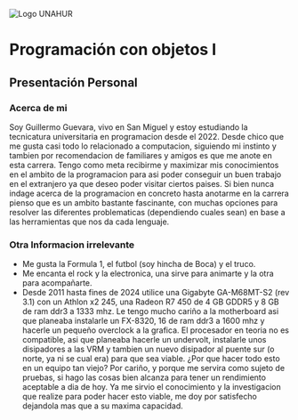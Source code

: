 ![Logo UNAHUR](./UNAHUR.png)

# Programación con objetos I
## Presentación Personal

### Acerca de mi
Soy Guillermo Guevara, vivo en San Miguel y estoy estudiando la tecnicatura universitaria en programacion desde el 2022. Desde chico que me gusta casi todo lo relacionado a computacion, siguiendo mi instinto y tambien por recomendacion de familiares y amigos es que me anote en esta carrera. Tengo como meta recibirme y maximizar mis conocimientos en el ambito de la programacion para asi poder conseguir un buen trabajo en el extranjero ya que deseo poder visitar ciertos paises. Si bien nunca indage acerca de la programacion en concreto hasta anotarme en la carrera pienso que es un ambito bastante fascinante, con muchas opciones para resolver las diferentes problematicas (dependiendo cuales sean) en base a las herramientas que nos da cada lenguaje. 
### Otra Informacion irrelevante
- Me gusta la Formula 1, el futbol (soy hincha de Boca) y el truco.
- Me encanta el rock y la electronica, una sirve para animarte y la otra para acompañarte.
- Desde 2011 hasta fines de 2024 utilice una Gigabyte GA-M68MT-S2 (rev 3.1) con un Athlon x2 245, una Radeon R7 450 de 4 GB GDDR5 y 8 GB de ram ddr3 a 1333 mhz. Le tengo mucho cariño a la motherboard asi que planeaba instalarle un FX-8320, 16 de ram ddr3 a 1600 mhz y hacerle un pequeño overclock a la grafica. El procesador en teoria no es compatible, asi que planeaba hacerle un undervolt, instalarle unos disipadores a las VRM y tambien un nuevo disipador al puente sur (o norte, ya ni se cual era) para que sea viable. ¿Por que hacer todo esto en un equipo tan viejo? Por cariño, y porque me servira como sujeto de pruebas, si hago las cosas bien alcanza para tener un rendimiento aceptable a dia de hoy. Ya me sirvio el conocimiento y la investigacion que realize para poder hacer esto viable, me doy por satisfecho dejandola mas que a su maxima capacidad.
